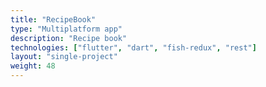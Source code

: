 ```yaml
---
title: "RecipeBook"
type: "Multiplatform app"
description: "Recipe book"
technologies: ["flutter", "dart", "fish-redux", "rest"]
layout: "single-project"
weight: 48
---
```

